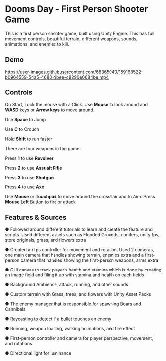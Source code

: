 # Dooms Day - First Person Shooter Game
This is a first person shooter game, built using Unity Engine. This has full movement controls, beautiful terrain, different weapons, sounds, animations, and enemies to kill.

## Demo

https://user-images.githubusercontent.com/68365040/159168522-b0964559-54a5-4680-9bee-c8290e0684be.mp4

## Controls

On Start, Lock the mouse with a Click.
Use **Mouse** to look around and **WASD** keys or **Arrow keys** to move around.

Use **Space** to Jump

Use **C** to Crouch

Hold **Shift** to run faster

There are four weapons in the game:

  Press **1** to use **Revolver**
   
  Press **2** to use **Assualt Rifle**
  
  Press **3** to use **Shotgun**
  
  Press **4** to use **Axe**

Use **Mouse** or **Touchpad** to move around the crosshair and to Aim.
Press **Mouse Left** Button to fire or attack

## Features & Sources

● Followed around different tutorials to learn and create the feature and scripts. Used different assets such as Flooded Grounds, conifers, unity fps, store originals, grass, and flowers extra

● Created an fps controller for movement and rotation. Used 2 cameras, one main camera that handles showing terrain, enemies extra and a first-person camera that handles showing the first-person weapons, arms extra

● GUI canvas to track player’s health and stamina which is done by creating an image field and filing it up with stamina and health on each fields

● Background Ambience, attack, running, and other sounds

● Custom terrain with Grass, trees, and flowers with Unity Asset Packs

● The enemy manager that is responsible for spawning Boars and Cannibals

● Raycasting to detect if a bullet touches an enemy

● Running, weapon loading, walking animations, and fire effect

● First-person controller and camera for player perspective, movement, and rotations

● Directional light for luminance
